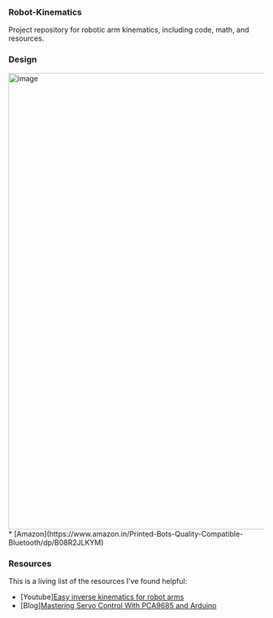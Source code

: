 ### Robot-Kinematics
Project repository for robotic arm kinematics, including code, math, and resources.

### Design
<img width="1000" height="898" alt="image" src="https://github.com/user-attachments/assets/824b3c2f-c3af-4d8b-99b8-e68f9cd34507" />
* [Amazon](https://www.amazon.in/Printed-Bots-Quality-Compatible-Bluetooth/dp/B08R2JLKYM)
  
### Resources
This is a living list of the resources I've found helpful:
* [Youtube][Easy inverse kinematics for robot arms](https://www.youtube.com/watch?v=Q-UeYEpwXXU)
* [Blog][Mastering Servo Control With PCA9685 and Arduino](https://www.instructables.com/Mastering-Servo-Control-With-PCA9685-and-Arduino/)
